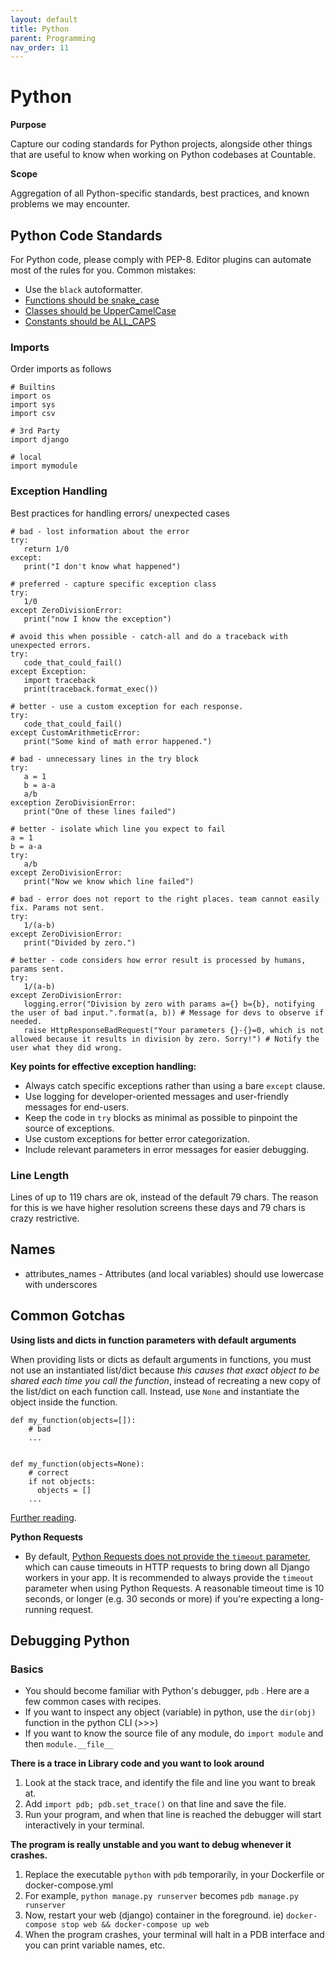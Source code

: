 ```yaml
---
layout: default
title: Python
parent: Programming
nav_order: 11
---
```


# Python

**Purpose**

Capture our coding standards for Python projects, alongside other things that are useful to know when working on Python codebases at Countable.

**Scope**

Aggregation of all Python-specific standards, best practices, and known problems we may encounter.

## Python Code Standards

For Python code, please comply with PEP-8. Editor plugins can automate most of the rules for you. Common mistakes:

  - Use the `black` autoformatter.
  - [Functions should be snake\_case](https://www.python.org/dev/peps/pep-0008/#function-names)
  - [Classes should be UpperCamelCase](https://www.python.org/dev/peps/pep-0008/#class-names)
  - [Constants should be ALL\_CAPS](https://www.python.org/dev/peps/pep-0008/#id48)

### Imports

Order imports as follows

    # Builtins
    import os
    import sys
    import csv
    
    # 3rd Party
    import django
    
    # local
    import mymodule

### Exception Handling

Best practices for handling errors/ unexpected cases

    # bad - lost information about the error
    try:
       return 1/0
    except:
       print("I don't know what happened")
    
    # preferred - capture specific exception class
    try:
       1/0
    except ZeroDivisionError:
       print("now I know the exception")
    
    # avoid this when possible - catch-all and do a traceback with unexpected errors.
    try:
       code_that_could_fail()
    except Exception:
       import traceback
       print(traceback.format_exec())
    
    # better - use a custom exception for each response.
    try:
       code_that_could_fail()
    except CustomArithmeticError:
       print("Some kind of math error happened.")
    
    # bad - unnecessary lines in the try block
    try:
       a = 1
       b = a-a
       a/b
    exception ZeroDivisionError:
       print("One of these lines failed")
    
    # better - isolate which line you expect to fail 
    a = 1
    b = a-a
    try:
       a/b
    except ZeroDivisionError:
       print("Now we know which line failed")
    
    # bad - error does not report to the right places. team cannot easily fix. Params not sent.
    try:
       1/(a-b)
    except ZeroDivisionError:
       print("Divided by zero.")
    
    # better - code considers how error result is processed by humans, params sent.
    try:
       1/(a-b)
    except ZeroDivisionError:
       logging.error("Division by zero with params a={} b={b}, notifying the user of bad input.".format(a, b)) # Message for devs to observe if needed.
       raise HttpResponseBadRequest("Your parameters {}-{}=0, which is not allowed because it results in division by zero. Sorry!") # Notify the user what they did wrong.

**Key points for effective exception handling:**

   - Always catch specific exceptions rather than using a bare `except` clause.
   - Use logging for developer-oriented messages and user-friendly messages for end-users.
   - Keep the code in `try` blocks as minimal as possible to pinpoint the source of exceptions.
   - Use custom exceptions for better error categorization.
   - Include relevant parameters in error messages for easier debugging.

### Line Length

Lines of up to 119 chars are ok, instead of the default 79 chars. The reason for this is we have higher resolution screens these days and 79 chars is crazy restrictive.

## Names

  - attributes\_names - Attributes (and local variables) should use lowercase with underscores

## Common Gotchas

**Using lists and dicts in function parameters with default arguments**

When providing lists or dicts as default arguments in functions, you must not use an instantiated list/dict because _this causes that exact object to be shared each time you call the function_, instead of recreating a new copy of the list/dict on each function call. Instead, use `None` and instantiate the object inside the function.
```
def my_function(objects=[]):
    # bad
    ...


def my_function(objects=None):
    # correct
    if not objects:
      objects = []    
    ...
```

[Further reading](https://docs.python-guide.org/writing/gotchas/#mutable-default-arguments).


**Python Requests**

- By default, [Python Requests does not provide the `timeout` parameter](https://docs.python-requests.org/en/latest/user/advanced/#timeouts), which can cause timeouts in HTTP requests to bring down all Django workers in your app. It is recommended to always provide the `timeout` parameter when using Python Requests. A reasonable timeout time is 10 seconds, or longer (e.g. 30 seconds or more) if you're expecting a long-running request.

## Debugging Python

### Basics

  - You should become familiar with Python's debugger, `pdb` . Here are a few common cases with recipes.
  - If you want to inspect any object (variable) in python, use the `dir(obj)` function in the python CLI (\>\>\>)
  - If you want to know the source file of any module, do `import module` and then `module.__file__`

**There is a trace in Library code and you want to look around**

1.  Look at the stack trace, and identify the file and line you want to break at.
2.  Add `import pdb; pdb.set_trace()` on that line and save the file.
3.  Run your program, and when that line is reached the debugger will start interactively in your terminal.

**The program is really unstable and you want to debug whenever it crashes.**

1.  Replace the executable `python` with `pdb` temporarily, in your Dockerfile or docker-compose.yml
2.  For example, `python manage.py runserver` becomes `pdb manage.py runserver`
3.  Now, restart your web (django) container in the foreground. ie)
    `docker-compose stop web && docker-compose up web`
4.  When the program crashes, your terminal will halt in a PDB interface and you can print variable names, etc.
